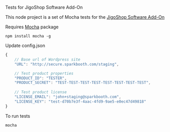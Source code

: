 Tests for JigoShop Software Add-On

This node project is a set of Mocha tests for the [JigoShop Software Add-On](https://github.com/jkudish/JigoShop-Software-Add-on)

Requires [Mocha](https://github.com/mochajs/mocha) package

    npm install mocha -g

Update config.json

```js
{
    // Base url of Wordpress site
    "URL": "http://secure.sparkbooth.com/staging",

    // Test product properties
    "PRODUCT_ID": "TESTER",
    "PRODUCT_SECRET": "TEST-TEST-TEST-TEST-TEST-TEST-TEST-TEST",
    
    // Test product license
    "LICENSE_EMAIL": "john+staging@sparkbooth.com",
    "LICENSE_KEY": "test-d70b7e3f-4aac-4fd9-9ae5-e0ec47d49818"
}
```
To run tests

    mocha
